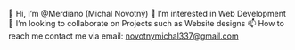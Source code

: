 👋 Hi, I’m @Merdiano (Michal Novotný)
👀 I’m interested in Web Development
💞️ I’m looking to collaborate on Projects such as Website designs
📫 How to reach me contact me via email: novotnymichal337@gmail.com

